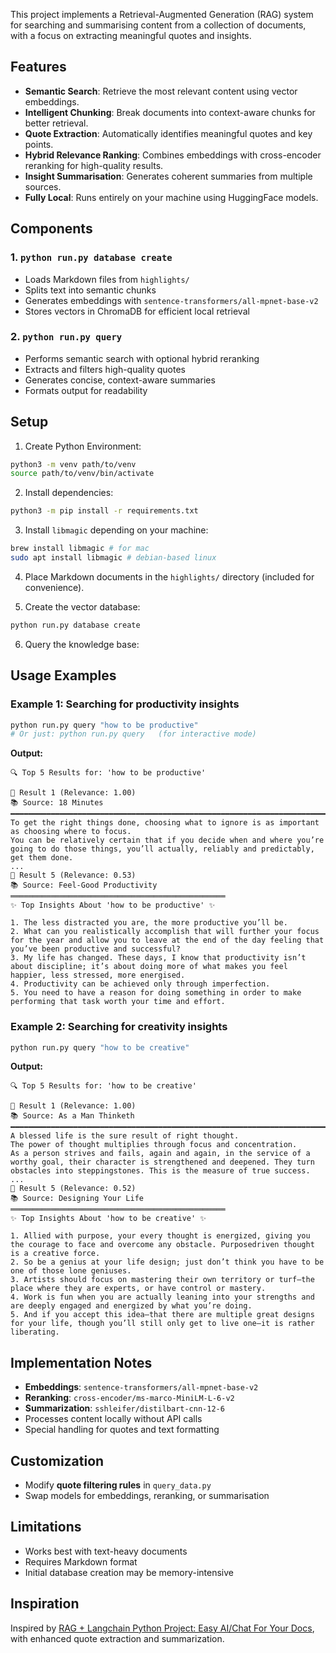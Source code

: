 This project implements a Retrieval-Augmented Generation (RAG) system for searching and summarising content from a collection of documents, with a focus on extracting meaningful quotes and insights.

## Features

* **Semantic Search**: Retrieve the most relevant content using vector embeddings.
* **Intelligent Chunking**: Break documents into context-aware chunks for better retrieval.
* **Quote Extraction**: Automatically identifies meaningful quotes and key points.
* **Hybrid Relevance Ranking**: Combines embeddings with cross-encoder reranking for high-quality results.
* **Insight Summarisation**: Generates coherent summaries from multiple sources.
* **Fully Local**: Runs entirely on your machine using HuggingFace models.

## Components

### 1. `python run.py database create`

* Loads Markdown files from `highlights/`
* Splits text into semantic chunks
* Generates embeddings with `sentence-transformers/all-mpnet-base-v2`
* Stores vectors in ChromaDB for efficient local retrieval

### 2. `python run.py query`

* Performs semantic search with optional hybrid reranking
* Extracts and filters high-quality quotes
* Generates concise, context-aware summaries
* Formats output for readability

## Setup

1. Create Python Environment:

```bash
python3 -m venv path/to/venv
source path/to/venv/bin/activate
```

2. Install dependencies:

```bash
python3 -m pip install -r requirements.txt
```

3. Install `libmagic` depending on your machine:

```bash
brew install libmagic # for mac
sudo apt install libmagic # debian-based linux
```

4. Place Markdown documents in the `highlights/` directory (included for convenience).

5. Create the vector database:

```bash
python run.py database create
```

6. Query the knowledge base:

## Usage Examples

### Example 1: Searching for productivity insights

```bash
python run.py query "how to be productive"
# Or just: python run.py query   (for interactive mode)
```

**Output:**

```
🔍 Top 5 Results for: 'how to be productive'

📌 Result 1 (Relevance: 1.00)
📚 Source: 18 Minutes
━━━━━━━━━━━━━━━━━━━━━━━━━━━━━━━━━━━━━━━━━━━━━━━━━━━━━━━━━━━━━━━━━━━━━━━━━━━━━━━━
To get the right things done, choosing what to ignore is as important as choosing where to focus.
You can be relatively certain that if you decide when and where you’re going to do those things, you’ll actually, reliably and predictably, get them done.
...
📌 Result 5 (Relevance: 0.53)
📚 Source: Feel-Good Productivity
════════════════════════════════════════════════
✨ Top Insights About 'how to be productive' ✨

1. The less distracted you are, the more productive you’ll be.
2. What can you realistically accomplish that will further your focus for the year and allow you to leave at the end of the day feeling that you’ve been productive and successful?
3. My life has changed. These days, I know that productivity isn’t about discipline; it’s about doing more of what makes you feel happier, less stressed, more energised.
4. Productivity can be achieved only through imperfection.
5. You need to have a reason for doing something in order to make performing that task worth your time and effort.
```

### Example 2: Searching for creativity insights

```bash
python run.py query "how to be creative"
```

**Output:**

```
🔍 Top 5 Results for: 'how to be creative'

📌 Result 1 (Relevance: 1.00)
📚 Source: As a Man Thinketh
━━━━━━━━━━━━━━━━━━━━━━━━━━━━━━━━━━━━━━━━━━━━━━━━━━━━━━━━━━━━━━━━━━━━━━━━━━━━━━━━
A blessed life is the sure result of right thought.
The power of thought multiplies through focus and concentration.
As a person strives and fails, again and again, in the service of a worthy goal, their character is strengthened and deepened. They turn obstacles into steppingstones. This is the measure of true success.
...
📌 Result 5 (Relevance: 0.52)
📚 Source: Designing Your Life
════════════════════════════════════════════════
✨ Top Insights About 'how to be creative' ✨

1. Allied with purpose, your every thought is energized, giving you the courage to face and overcome any obstacle. Purposedriven thought is a creative force.
2. So be a genius at your life design; just don’t think you have to be one of those lone geniuses.
3. Artists should focus on mastering their own territory or turf—the place where they are experts, or have control or mastery.
4. Work is fun when you are actually leaning into your strengths and are deeply engaged and energized by what you’re doing.
5. And if you accept this idea—that there are multiple great designs for your life, though you’ll still only get to live one—it is rather liberating.
```

## Implementation Notes

* **Embeddings**: `sentence-transformers/all-mpnet-base-v2`
* **Reranking**: `cross-encoder/ms-marco-MiniLM-L-6-v2`
* **Summarization**: `sshleifer/distilbart-cnn-12-6`
* Processes content locally without API calls
* Special handling for quotes and text formatting

## Customization

* Modify **quote filtering rules** in `query_data.py`
* Swap models for embeddings, reranking, or summarisation

## Limitations

* Works best with text-heavy documents
* Requires Markdown format
* Initial database creation may be memory-intensive

## Inspiration

Inspired by [RAG + Langchain Python Project: Easy AI/Chat For Your Docs](https://www.youtube.com/watch?v=tcqEUSNCn8I), with enhanced quote extraction and summarization.
